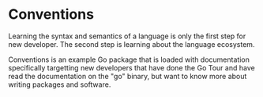 # Conventions

Learning the syntax and semantics of a language is only the first step for new
developer. The second step is learning about the language ecosystem.

Conventions is an example Go package that is loaded with documentation
specifically targetting new developers that have done the Go Tour and have
read the documentation on the "go" binary, but want to know more about writing
packages and software.
